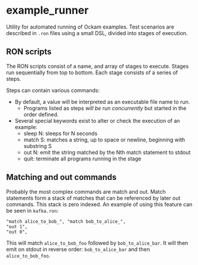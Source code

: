 # example_runner

Utility for automated running of Ockam examples. Test scenarios are described in `.ron` files
using a small DSL, divided into stages of execution.

## RON scripts

The RON scripts consist of a name, and array of stages to execute. Stages run sequentially
from top to bottom. Each stage consists of a series of steps.

Steps can contain various commands:

- By default, a value will be interpreted as an executable file name to run.
  - Programs listed as steps _will be run concurrently_ but started in the order defined.
- Several special keywords exist to alter or check the execution of an example:
  - sleep N: sleeps for N seconds
  - match S: matches a string, up to space or newline, beginning with substring S
  - out N: emit the string matched by the Nth match statement to stdout
  - quit: terminate all programs running in the stage

## Matching and out commands

Probably the most complex commands are match and out. Match statements form a stack of matches
that can be referenced by later out commands. This stack is zero indexed. An example of using
this feature can be seen in `kafka.ron`:

```ron
"match alice_to_bob_", "match bob_to_alice_",
"out 1",
"out 0",
```

This will match `alice_to_bob_foo` followed by `bob_to_alice_bar`. It will then emit on stdout
in reverse order: `bob_to_alice_bar` and then `alice_to_bob_foo`.

